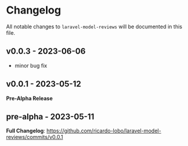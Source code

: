 # Changelog

All notable changes to `laravel-model-reviews` will be documented in this file.

## v0.0.3 - 2023-06-06

- minor bug fix

## v0.0.1 - 2023-05-12

**Pre-Alpha Release**

## pre-alpha - 2023-05-11

**Full Changelog**: https://github.com/ricardo-lobo/laravel-model-reviews/commits/v0.0.1

